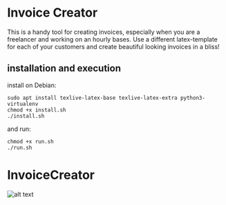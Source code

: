 # Invoice Creator

This is a handy tool for creating invoices, especially when you are a freelancer and working on an hourly bases. Use a different latex-template for each of your customers and create beautiful looking invoices in a bliss!


## installation and execution


install on Debian:
```
sudo apt install texlive-latex-base texlive-latex-extra python3-virtualenv
chmod +x install.sh
./install.sh 
```

and run:
```
chmod +x run.sh
./run.sh
```


# InvoiceCreator
![alt text](https://github.com/chillbirdo/ImageCreator/blob/master/image.jpg?raw=true)